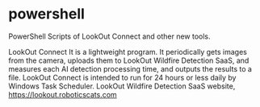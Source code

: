 # powershell
PowerShell Scripts of LookOut Connect and other new tools.

LookOut Connect 
It is a lightweight program. It periodically gets images from the camera, uploads them to LookOut Wildfire Detection SaaS, and measures each AI detection processing time, and outputs the results to a file.
LookOut Connect is intended to run for 24 hours or less daily by Windows Task Scheduler.
LookOut Wildfire Detection SaaS website, https://lookout.roboticscats.com

